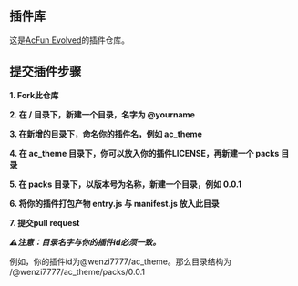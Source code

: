 ## 插件库
这是[AcFun Evolved](https://github.com/wenzi7777/AcFun-Evolved)的插件仓库。

## 提交插件步骤
**1. Fork此仓库**

**2. 在 / 目录下，新建一个目录，名字为 @yourname**

**3. 在新增的目录下，命名你的插件名，例如 ac_theme**

**4. 在 ac_theme 目录下，你可以放入你的插件LICENSE，再新建一个 packs 目录**

**5. 在 packs 目录下，以版本号为名称，新建一个目录，例如 0.0.1**

**6. 将你的插件打包产物 entry.js 与 manifest.js 放入此目录**

**7. 提交pull request**

***⚠️注意：目录名字与你的插件id必须一致。***

例如，你的插件id为@wenzi7777/ac_theme。那么目录结构为 /@wenzi7777/ac_theme/packs/0.0.1
